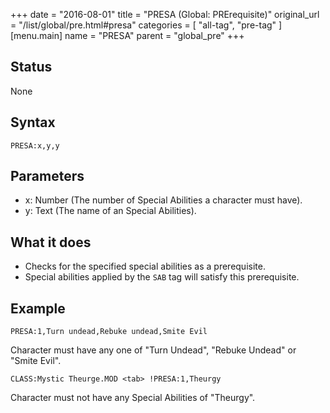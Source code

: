 +++
date = "2016-08-01"
title = "PRESA (Global: PRErequisite)"
original_url = "/list/global/pre.html#presa"
categories = [ "all-tag", "pre-tag" ]
[menu.main]
    name = "PRESA"
    parent = "global_pre"
+++

## Status

None

## Syntax

`PRESA:x,y,y`

## Parameters

-   x: Number (The number of Special Abilities a
    character must have).
-   y: Text (The name of an Special Abilities).



What it does
------------

-   Checks for the specified special abilities as a prerequisite.
-   Special abilities applied by the `SAB` tag will satisfy
    this prerequisite.

Example
-------

`PRESA:1,Turn undead,Rebuke undead,Smite Evil`

Character must have any one of "Turn Undead", "Rebuke Undead" or "Smite
Evil".

`CLASS:Mystic Theurge.MOD <tab> !PRESA:1,Theurgy`

Character must not have any Special Abilities of "Theurgy".


